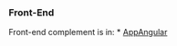 
### Front-End 
Front-end complement is in: * [AppAngular](https://github.com/Ubuntuxx/AppAngular)


